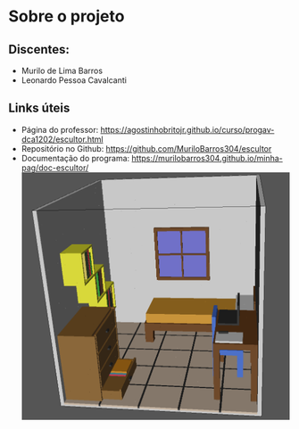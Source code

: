 # Sobre o projeto
## Discentes:
- Murilo de Lima Barros
- Leonardo Pessoa Cavalcanti
## Links úteis
- Página do professor: https://agostinhobritojr.github.io/curso/progav-dca1202/escultor.html
- Repositório no Github: https://github.com/MuriloBarros304/escultor
- Documentação do programa: https://murilobarros304.github.io/minha-pag/doc-escultor/
![Modelagem de demonstração](https://github.com/MuriloBarros304/escultor/blob/main/img-geomview.png?raw-true)
